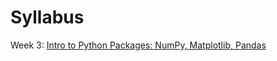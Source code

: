# Syllabus

Week 3: [Intro to Python Packages: NumPy, Matplotlib, Pandas](https://colab.research.google.com/github/CU-GWC-Data-Science/classes/blob/main/Week3_Intro_to_packages.ipynb)

 
